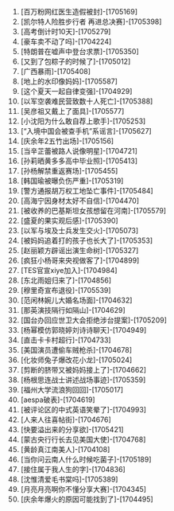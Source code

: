 
1. [百万粉网红医生造假被封]-[1705169]
1. [凯尔特人险胜步行者 再进总决赛]-[1705398]
1. [高考倒计时10天]-[1705279]
1. [豪车卖不动了吗]-[1704224]
1. [特朗普在嘘声中登台求票]-[1705350]
1. [又到了包粽子的时候了]-[1705012]
1. [广西暴雨]-[1705408]
1. [地上的水印像妈妈]-[1705587]
1. [这个夏天一起自律变强]-[1704929]
1. [以军空袭难民营致数十人死亡]-[1705388]
1. [吴彦祖又戴上了面具]-[1705577]
1. [小沈阳为什么敢自荐上歌手]-[1705253]
1. [“入境中国会被查手机”系谣言]-[1705627]
1. [庆余年2五竹出场]-[1705156]
1. [当辛芷蕾被路人说像明星]-[1704721]
1. [孙莉晒黄多多高中毕业照]-[1705413]
1. [孙杨解禁重返赛场]-[1705455]
1. [韩国瑜被曝负伤严重]-[1705319]
1. [警方通报胡万权工地坠亡事件]-[1705484]
1. [高海宁因身材太好不自信]-[1704470]
1. [被收养的巴基斯坦女孩想留在河南]-[1705579]
1. [盛夏的果实观后感]-[1705390]
1. [以军与埃及士兵发生交火]-[1705073]
1. [被妈妈追着打的孩子也长大了]-[1705353]
1. [赵丽颖方辟谣出演生命树]-[1705327]
1. [疯狂小杨哥来央视做客了]-[1704899]
1. [TES官宣xiye加入]-[1704984]
1. [东北雨姐归来了]-[1704856]
1. [穆里奇宣布退役]-[1705539]
1. [范闲林婉儿大婚名场面]-[1704632]
1. [那英演技隔行如隔山]-[1704629]
1. [国台办回应世卫大会拒绝涉台提案]-[1705209]
1. [杨幂模仿郭晓婷刘诗诗聊天]-[1704949]
1. [直击卡卡村超行]-[1704733]
1. [美国演员遭偷车贼枪杀]-[1704678]
1. [化妆师兔子爆改花小龙]-[1705024]
1. [剪断的脐带又被妈妈接上了]-[1704662]
1. [杨根思连战士讲述战场事迹]-[1705359]
1. [福州大学流浪狗回回]-[1705017]
1. [aespa破表]-[1704619]
1. [被评论区的中式英语笑晕了]-[1704993]
1. [人来人往喜帖街]-[1704676]
1. [快要溢出来的分享欲]-[1705421]
1. [蒙古央行行长去见美国大使]-[1704768]
1. [黄龄真江南美人]-[1704108]
1. [当你问云南人什么时候吃菌子]-[1705189]
1. [接住属于我人生的字]-[1704836]
1. [沈惟清爱毛书棠吗]-[1705389]
1. [月亮月亮啊你不懂分享大赛]-[1704345]
1. [庆余年爆火的原因可能找到了]-[1704495]